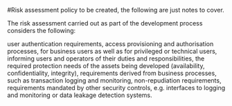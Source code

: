 #Risk assessment policy to be created, the following are just notes to cover.

The risk assessment carried out as part of the development process considers the following:

user authentication requirements,
access provisioning and authorisation processes, for business users as well as for privileged or technical users,
informing users and operators of their duties and responsibilities, 
the required protection needs of the assets being developed (availability, confidentiality, integrity),
requirements derived from business processes, such as transaction logging and monitoring, non-repudiation requirements,
requirements mandated by other security controls, e.g. interfaces to logging and monitoring or data leakage detection systems.
